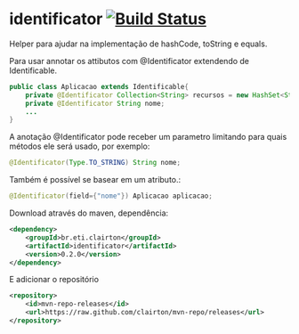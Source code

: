 # identificator [![Build Status](https://drone.io/github.com/clairton/identificator/status.png)](https://drone.io/github.com/clairton/identificator/latest)
Helper para ajudar na implementação de hashCode, toString e equals.
	
Para usar annotar os attibutos com @Identificator extendendo de Identificable.
```java
public class Aplicacao extends Identificable{
	private @Identificator Collection<String> recursos = new HashSet<String>();
	private @Identificator String nome;
	...
}
```
A anotação @Identificator pode receber um parametro limitando para quais métodos ele será usado, por exemplo:
```java
@Identificator(Type.TO_STRING) String nome;
```
Também é possível se basear em um atributo.:
```java
@Identificator(field={"nome"}) Aplicacao aplicacao;
```

Download através do maven, dependência:
```xml
<dependency>
	<groupId>br.eti.clairton</groupId>
    <artifactId>identificator</artifactId>
	<version>0.2.0</version>
</dependency>
```
E adicionar o repositório
```xml
<repository>
	<id>mvn-repo-releases</id>
	<url>https://raw.github.com/clairton/mvn-repo/releases</url>
</repository>
```
